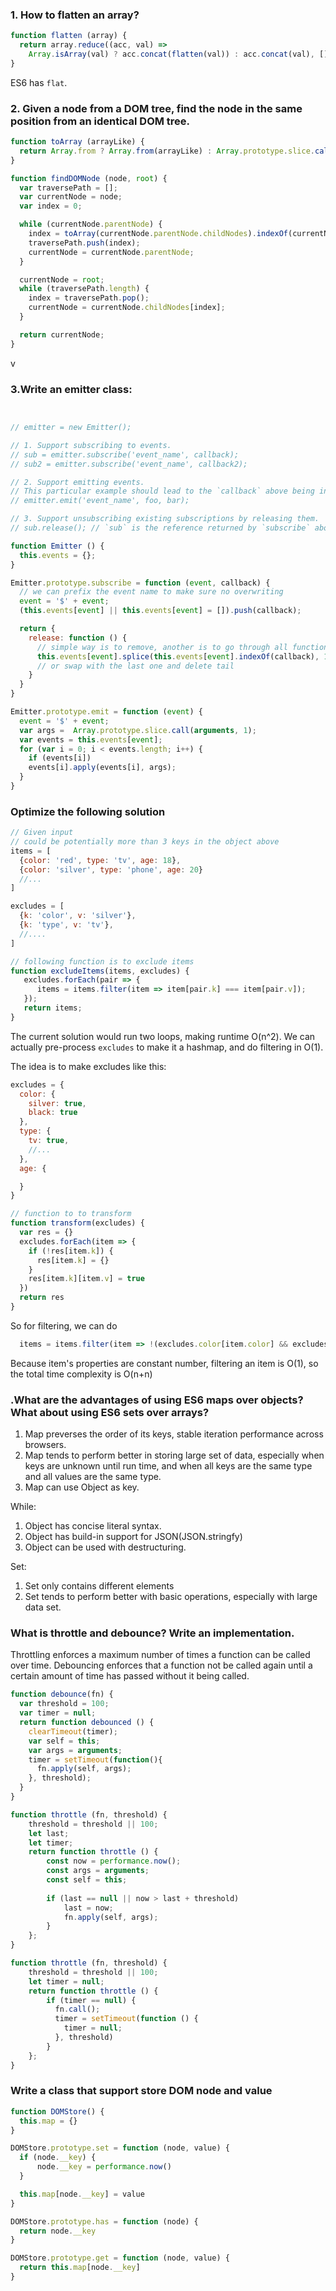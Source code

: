 ### 1. How to flatten an array?

```javascript
function flatten (array) {
  return array.reduce((acc, val) =>
    Array.isArray(val) ? acc.concat(flatten(val)) : acc.concat(val), []);
}

```

ES6 has `flat`.

### 2. Given a node from a DOM tree, find the node in the same position from an identical DOM tree.

```javascript
function toArray (arrayLike) {
  return Array.from ? Array.from(arrayLike) : Array.prototype.slice.call(arrayLike);
}

function findDOMNode (node, root) {
  var traversePath = [];
  var currentNode = node;
  var index = 0;

  while (currentNode.parentNode) {
    index = toArray(currentNode.parentNode.childNodes).indexOf(currentNode);
    traversePath.push(index);
    currentNode = currentNode.parentNode;
  }

  currentNode = root;
  while (traversePath.length) {
    index = traversePath.pop();
    currentNode = currentNode.childNodes[index];
  }

  return currentNode;
}
```
v
### 3.Write an emitter class:

```javascript


// emitter = new Emitter();

// 1. Support subscribing to events.
// sub = emitter.subscribe('event_name', callback);
// sub2 = emitter.subscribe('event_name', callback2);

// 2. Support emitting events.
// This particular example should lead to the `callback` above being invoked with `foo` and `bar` as parameters.
// emitter.emit('event_name', foo, bar);

// 3. Support unsubscribing existing subscriptions by releasing them.
// sub.release(); // `sub` is the reference returned by `subscribe` above 

function Emitter () {
  this.events = {};
}

Emitter.prototype.subscribe = function (event, callback) {
  // we can prefix the event name to make sure no overwriting
  event = '$' + event;
  (this.events[event] || this.events[event] = []).push(callback);

  return {
    release: function () {
      // simple way is to remove, another is to go through all functions to keep the live ones
      this.events[event].splice(this.events[event].indexOf(callback), 1);
      // or swap with the last one and delete tail
    }
  }
}

Emitter.prototype.emit = function (event) {
  event = '$' + event;
  var args =  Array.prototype.slice.call(arguments, 1);
  var events = this.events[event]; 
  for (var i = 0; i < events.length; i++) {
    if (events[i])
    events[i].apply(events[i], args);
  }
}

```

### Optimize the following solution

```javascript
// Given input
// could be potentially more than 3 keys in the object above
items = [
  {color: 'red', type: 'tv', age: 18},
  {color: 'silver', type: 'phone', age: 20}
  //...
]

excludes = [
  {k: 'color', v: 'silver'},
  {k: 'type', v: 'tv'},
  //....
]

// following function is to exclude items
function excludeItems(items, excludes) {
   excludes.forEach(pair => {
      items = items.filter(item => item[pair.k] === item[pair.v]);
   });
   return items;
}
```

The current solution would run two loops, making runtime O(n^2). We can actually pre-process `excludes` to make it a hashmap, and do filtering in O(1).

The idea is to make excludes like this:
```javascript
excludes = {
  color: {
    silver: true,
    black: true
  },
  type: {
    tv: true,
    //...
  },
  age: {

  }
}

// function to to transform
function transform(excludes) {
  var res = {}
  excludes.forEach(item => {
    if (!res[item.k]) {
      res[item.k] = {}
    }
    res[item.k][item.v] = true
  })
  return res
}
```

So for filtering, we can do 

```javascript
  items = items.filter(item => !(excludes.color[item.color] && excludes.type[item.type] && excludes.age[item.age]))
```

Because item's properties are constant number, filtering an item is O(1), so the total time complexity is O(n+n)


### .What are the advantages of using ES6 maps over objects? What about using ES6 sets over arrays? 

1. Map preverses the order of its keys, stable iteration performance across browsers.
2. Map tends to perform better in storing large set of data, especially when keys are unknown until run time, and when all keys are the same type and all values are the same type.
3. Map can use Object as key.

While:
1. Object has concise literal syntax.
2. Object has build-in support for JSON(JSON.stringfy)
3. Object can be used with destructuring.

Set:
1. Set only contains different elements
2. Set tends to perform better with basic operations, especially with large data set.


### What is throttle and debounce? Write an implementation.

Throttling enforces a maximum number of times a function can be called over time.
Debouncing enforces that a function not be called again until a certain amount of time has passed without it being called. 

```javascript
function debounce(fn) {
  var threshold = 100;
  var timer = null;
  return function debounced () {
    clearTimeout(timer);
    var self = this;
    var args = arguments;
    timer = setTimeout(function(){
      fn.apply(self, args);
    }, threshold);
  }
}

function throttle (fn, threshold) {
    threshold = threshold || 100;
    let last;
    let timer;
    return function throttle () {
        const now = performance.now();
        const args = arguments;
        const self = this;
        
        if (last == null || now > last + threshold)
            last = now;
            fn.apply(self, args);
        }
    };
}

function throttle (fn, threshold) {
    threshold = threshold || 100;
    let timer = null;
    return function throttle () {
        if (timer == null) {
          fn.call();
          timer = setTimeout(function () {
            timer = null;
          }, threshold)
        }
    };
}
```

### Write a class that support store DOM node and value

```javascript
function DOMStore() {
  this.map = {}
}

DOMStore.prototype.set = function (node, value) {
  if (node.__key) {
      node.__key = performance.now()
  }

  this.map[node.__key] = value
}

DOMStore.prototype.has = function (node) {
  return node.__key
}

DOMStore.prototype.get = function (node, value) {
  return this.map[node.__key]
}
```







